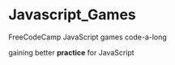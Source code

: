 # Javascript_Games
FreeCodeCamp JavaScript games code-a-long

gaining better __practice__ for JavaScript
